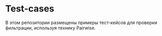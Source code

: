 # Test-cases
В этом репозитории размещены примеры тест-кейсов для проверки фильтрации, используя технику Pairwise. 
